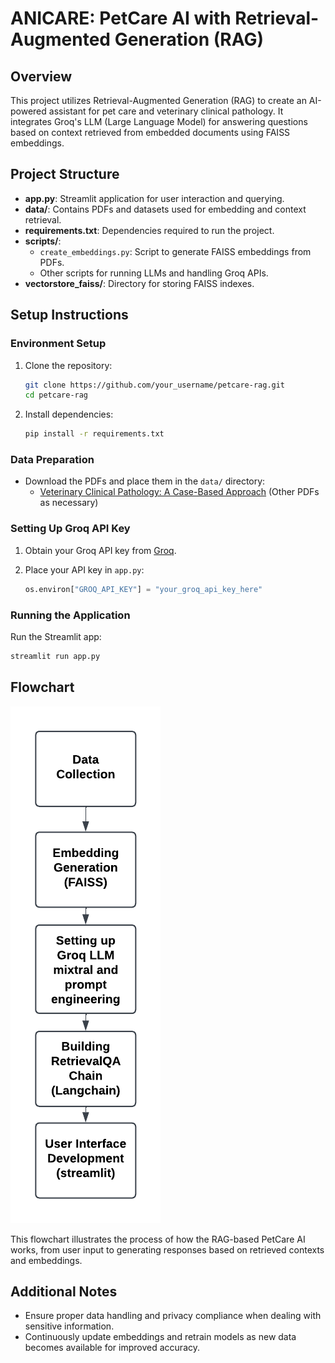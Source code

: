 # ANICARE: PetCare AI with Retrieval-Augmented Generation (RAG)

## Overview
This project utilizes Retrieval-Augmented Generation (RAG) to create an AI-powered assistant for pet care and veterinary clinical pathology. It integrates Groq's LLM (Large Language Model) for answering questions based on context retrieved from embedded documents using FAISS embeddings.

## Project Structure

- **app.py**: Streamlit application for user interaction and querying.
- **data/**: Contains PDFs and datasets used for embedding and context retrieval.
- **requirements.txt**: Dependencies required to run the project.
- **scripts/**:
  - `create_embeddings.py`: Script to generate FAISS embeddings from PDFs.
  - Other scripts for running LLMs and handling Groq APIs.
- **vectorstore_faiss/**: Directory for storing FAISS indexes.

## Setup Instructions

### Environment Setup
1. Clone the repository:
   ```bash
   git clone https://github.com/your_username/petcare-rag.git
   cd petcare-rag
   ```

2. Install dependencies:
   ```bash
   pip install -r requirements.txt
   ```

### Data Preparation
- Download the PDFs and place them in the `data/` directory:
  - [Veterinary Clinical Pathology: A Case-Based Approach](https://vetbooks.ir/veterinary-clinical-pathology-a-case-based-approach/) (Other PDFs as necessary)

### Setting Up Groq API Key
1. Obtain your Groq API key from [Groq](https://groq.com/).
   
2. Place your API key in `app.py`:
   ```python
   os.environ["GROQ_API_KEY"] = "your_groq_api_key_here"
   ```

### Running the Application
Run the Streamlit app:
   ```bash
   streamlit run app.py
   ```

## Flowchart

![Project Flowchart](images/flowchart.png)

This flowchart illustrates the process of how the RAG-based PetCare AI works, from user input to generating responses based on retrieved contexts and embeddings.

## Additional Notes
- Ensure proper data handling and privacy compliance when dealing with sensitive information.
- Continuously update embeddings and retrain models as new data becomes available for improved accuracy.

